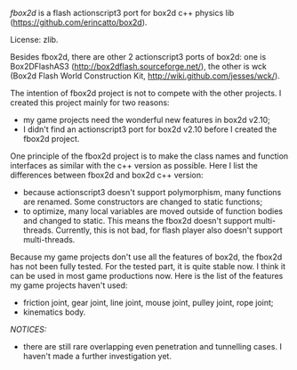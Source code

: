 *fbox2d* is a flash actionscript3 port for box2d c++ physics lib (https://github.com/erincatto/box2d).

License: zlib.

Besides fbox2d, there are other 2 actionscript3 ports of box2d: one is Box2DFlashAS3 (http://box2dflash.sourceforge.net/), the other is wck (Box2d Flash World Construction Kit, http://wiki.github.com/jesses/wck/).

The intention of fbox2d project is not to compete with the other projects. I created this project mainly for two reasons:
 * my game projects need the wonderful new features in box2d v2.10;
 * I didn't find an actionscript3 port for box2d v2.10 before I created the fbox2d project.

One principle of the fbox2d project is to make the class names and function interfaces as similar with the c++ version as possible. Here I list the differences between fbox2d and box2d c++ version:
 * because actionscript3 doesn't support polymorphism, many functions are renamed. Some constructors are changed to static functions;
 * to optimize, many local variables are moved outside of function bodies and changed to static. This means the fbox2d doesn't support multi-threads. Currently, this is not bad, for flash player also doesn't support multi-threads.

Because my game projects don't use all the features of box2d, the fbox2d has not been fully tested. For the tested part, it is quite stable now. I think it can be used in most game productions now. Here is the list of the features my game projects haven't used:
 * friction joint, gear joint, line joint, mouse joint, pulley joint, rope joint;
 * kinematics body.

*NOTICES:*
 * there are still rare overlapping even penetration and tunnelling cases. I haven't made a further investigation yet.
